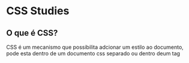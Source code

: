 # CSS Studies


## O que é CSS?
CSS é um mecanismo que possibilita adcionar um estilo ao documento, pode esta dentro de um documento css separado ou dentro deum tag <style> a escolha é definida de acordo com a necessidade  do programador. 

## Syles Rules:

|     **Selectors**    |
| :------------------: | 
|  1   body {...}.     |  
|  2   #menu{...}.     |
|  3 .bookTitle{...}.  |
  
 
Selector são as formas que se usar para comunicar com o browser oque desejamos estilizar.
  
  1. No local de body pode-se inserir qualquer elemento e o estilo sera aplicado a todos os elementos daquela categoria.
  2. Encontrara um elemento com uma ID fornecida "id" -> #id
  3. Vai editar todos os elementos que estão dentro da classe informada "classename" -> .classename
  
 Outros Selectors são por exemplos:
  - Selector Descendente: div p{...} (apenas os elementos dentro do primeiro elemento seram editados)
  - Selector Child: div > p{...} (apenas os elementos dentro porém logo abaixo do primeiro elemento)
  - Selector Attribute: combina elementos baseado no valor de um atributo dado.
  - Selector Child: div > p{...} (apenas os elementos dentro porém logo abaixo do primeiro elemento)
  - Psuedo Class: a : visited {...}, sempre que o link é visitado algo é editado.
  
------------------------------------------  
```CSS   
** propertyname:value => backgound-color:#cccc99
```  
Existem centenas de propertyname, que devem ser estudados, para buscar a melhor opção para uso em seu website.
 
  
## Specifying CSS Property Values:

- Keywords
  - thin, thick, larger
- Medidas:
  - incher(in), points(pt), picas(pc)
- Medidas de tela:
  - pixels(px)
- Medidas relativas:
  - %, em
- Codigo de cores:
  - #rrggbb, rgb(r,g,b)
- Fonts:
  - Helvetica, sans-serif
- Notação de função:
  - rgb(r,g,b), url
 
CSS -> Cascading Style Sheets
  
Cascading: O efeito cascata consi ste em setar prioridades, no caso css setar um pesso para cada regra de estilo, e o com maior peso terá prioridade, por exemplo o estilos do usuário  tem prioridade emcima dos estilos default.
  
  `!important` tem maior importância.
   
- **Regras conflitantes** vindos de uma mesma fonte 
são resolvidos de uma forma simples onde o browser usa a ultima regra listada. Da mesma forma as importações e referências com conteúdo  conflitados o ultimo tem prioridade.
  
------------------------------------------ 
  
- **CSS Reset** substitui o padrao fornecidos pelo browser, assim o programador sempre saber de onde começar suas regras sem depender  do padrão  que varia de cada browser, e começa definitivamente  do 0 com todas as regras.
  
------------------------------------------    
  
 - **Specificity** é o valor do peso, quanto mai s specificity mais importante é o estilo.
  
  | A | Count  of ID selectors.     |
  | B | Count of class and attribute|
  | C | Count of type selectors     |

  if { A = 1 , B = 0, C = 0} 
Specificity = 100 -> 1(A)0(B)0(C)

  style aplicado diretamente dentro da tag é o mais especifico de todas as regras style. 
  
------------------------------------------    
  
Inheritance (Herança) é data por uma árvore, em codigo CSS é dado por `div > p`, nesse caso p é filho de div, assim ao aplicar qualquer estilo em `div > p{...}` o `p {...}` sera diferente de apenas um p. Esse modelo pode ser trabalhado com outros elementos. 
  
  - Para acessar uma certa filha de um elemento: elemento :nth-child(3){...} 
  ex: 
 ```CSS 
  ul li:nth-child(3){...}
 ```
------------------------------------------ ## CSS-The box model
  
**DICA** = usa Background-color pra visualizar  as boxs
  
Todo elemento tem como base um caixa, nem sempre se pode ver notar as caixas, porém elas estão  e deve-se organiza-las. 
  
A caixa é formada pelo conteúdo a parte mais interna, o Padding, o Border e a Margin.
  
  
### Display and Visibility:
  
   - Display é o geral, ou seja quando se diz `display: none;` em alguma tag, ira retirar tudo desde o elemento ao bloco. 
   - Visibility apenas ira esconder o elemento, ou seja o bloco continua lá mantendo seu espaço intacto.
  
  
------------------------------------------ 
 
# **Algumas ferramentas uteis de Styles**
  
```CSS  
  .menu li:hover{
    Background-color: green
  }
```  
  ->  Sempre que o usuário  passa com o cursor sobre o bloco o bloco trocara o fundo pra verde.
  

 
  
  
  
  
   
------------------------------------------ 
  
## Styling Text:
  
  Font é algo que deve ser pensado, visto que nem todo equipamento utiliza certas fontes. Além que deve-se usar fontes que possa simplificar a leitura, uma fonte limpa.
  
  
```CSS
body{
     font-family: sans-serif
}
```
  Existe diversas fontes e deve-se escolher a que mais se adapta ao projeto. Porém para resolver o problema de um aparelho nao possuir algumas fonte:
  
```CSS
body{
     font-family: Arial, Helvetica, sans-serif
}
```
O Browser irá  percorrer por Arial, Helvetica e Sans-serif a primeira fonte que ele possuir será a usada.
  
  - Sobre o tamanho a fonte, também  nos leva a uma escolha o tamanho Absolute(pixel - px) que não se altera ou Variável relativo(% ou 'em') que se altera de acordo com o tamanho da tela ou da linha.
  
```CSS
body{
  font-family: Arial, Helvetica, sans-serif
  font-size: 0.9em;
  font-size: 20px;
  font-size: 
  font: italic 0.9em Arial;
}
```  

------------------------------------------ 
  
# LAYOUT with CSS 
  
  
  Por defalt um elemento é static ou seja ele criar um empilhamento de blocos, porém pode-se setar um elemento como Relative, assim ele consegue  se mover para alguma direção de acordo com a quantidade de pixel escolhida.
  
  Outras formas de posicionamento  é o Absolute que move um elemento para uma posição  específica  em relação  ao documento. Fixed é uma que independentemente do usuário  scroll ou der zoom o elemento continua fixo na tela.
  
  Exemplos de uso in code:
```CSS 
#buttons inpiut:last-child{
  position: relative; //absolute or fixed
  top: 100px;
  left: 300px;
}
```
  - Deve-se usar o position relative com cuidado pois pode sobrepor outros elementos, sempre tenha em mente se há espaço  ou não.

## Floating and Cleanring
  
```CSS  
#figure{
  float: left; // A figura é jogada para esquerda 
  margin-right: 5px;
}
  
<p style= "clear:both"> // Vai impedir o texto de ter algo nas laterais, pode ser usado no local de 'both' -> 'left' or 'right'
```  
  
  
  
  
